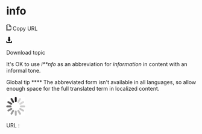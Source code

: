 # info

![Copy URL](media/info/Copy.png)
Copy URL

![Download](media/info/Download.png)

Download topic

It's OK to use *i**nfo* as an abbreviation for *information* in content with an informal tone. 

Global tip **** The abbreviated form isn't available in all languages, so allow enough space for the full translated term in localized content.

![In progress](media/info/activity-large.gif)

URL :
